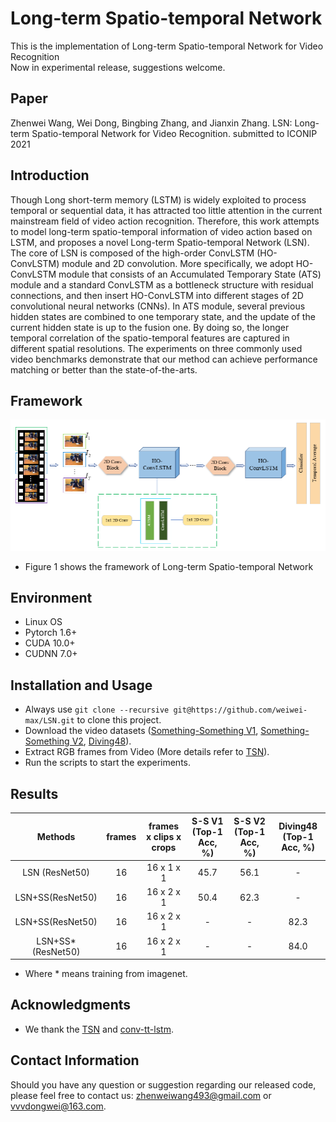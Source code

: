# Long-term Spatio-temporal Network  
This is the implementation of Long-term Spatio-temporal Network for Video Recognition  
Now in experimental release, suggestions welcome.
## Paper  
Zhenwei Wang, Wei Dong, Bingbing Zhang, and Jianxin Zhang. LSN: Long-term Spatio-temporal Network for Video Recognition.
 submitted to ICONIP 2021
## Introduction  
Though Long short-term memory (LSTM) is widely exploited to process temporal or sequential data, it has attracted too little attention in the current mainstream field of video action recognition. Therefore, this work attempts to model long-term spatio-temporal information of video action based on LSTM, and proposes a novel Long-term Spatio-temporal Network (LSN). The core of LSN is composed of the high-order ConvLSTM (HO-ConvLSTM) module and 2D convolution. More specifically, we adopt HO-ConvLSTM module that consists of an Accumulated Temporary State (ATS) module and a standard ConvLSTM as a bottleneck structure with residual connections, and then insert HO-ConvLSTM into different stages of 2D convolutional neural networks (CNNs). In ATS module, several previous hidden states are combined to one temporary state, and the update of the current hidden state is up to the fusion one. By doing so, the longer temporal correlation of the spatio-temporal features are captured in different spatial resolutions. The experiments on three commonly used video benchmarks demonstrate that our method can achieve performance matching or better than the state-of-the-arts.
## Framework  
![](https://github.com/weiwei-max/LSN/blob/main/LSN_framework.jpg)  
* Figure 1 shows the framework of Long-term Spatio-temporal Network
## Environment      
* Linux OS     
* Pytorch 1.6+    
* CUDA 10.0+    
* CUDNN 7.0+
## Installation and Usage  
* Always use `git clone --recursive git@https://github.com/weiwei-max/LSN.git` to clone this project.  
* Download the video datasets ([Something-Something V1](https://20bn.com/datasets/something-something/v1), [Something-Something V2](https://20bn.com/datasets/something-something/v2), [Diving48](http://www.svcl.ucsd.edu/projects/resound/dataset.html)).
* Extract RGB frames from Video (More details refer to [TSN](https://github.com/yjxiong/temporal-segment-networks)).  
* Run the scripts to start the experiments. 
## Results  
Methods | frames | frames x clips x crops | S-S V1 (Top-1 Acc, %) | S-S V2 (Top-1 Acc, %)  | Diving48 (Top-1 Acc, %)  | 
:----:    | :----:     |:----------:         |:-------:   | :--------:  | :-----: | 
LSN  (ResNet50)    | 16 | 16 x 1 x 1 |  45.7|56.1   | -
LSN+SS(ResNet50) | 16 | 16 x 2 x 1 |  50.4|62.3   | -
LSN+SS(ResNet50)    | 16 | 16 x 2 x 1 |-   |-    | 82.3
LSN+SS*(ResNet50)    | 16 | 16 x 2 x 1 |-   |-    | 84.0  
* Where * means training from imagenet.
## Acknowledgments    
* We thank the [TSN](https://github.com/yjxiong/temporal-segment-networks) and [conv-tt-lstm](https://sites.google.com/nvidia.com/conv-tt-lstm).
## Contact Information       
Should you have any question or suggestion regarding our released code, please feel free to contact us: zhenweiwang493@gmail.com or vvvdongwei@163.com.  

